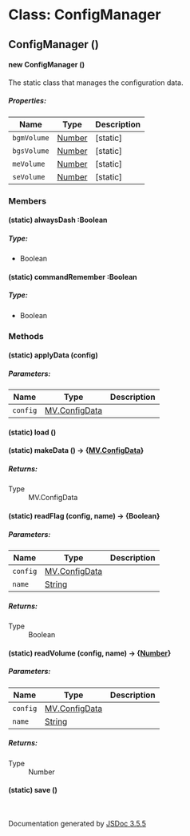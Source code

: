 # Class: ConfigManager

## ConfigManager ()

#### new ConfigManager ()

The static class that manages the configuration data.

##### Properties:

| Name | Type | Description |
| --- | --- | --- |
| `bgmVolume` | [Number](Number.html) | [static] |
| `bgsVolume` | [Number](Number.html) | [static] |
| `meVolume` | [Number](Number.html) | [static] |
| `seVolume` | [Number](Number.html) | [static] |

<dl>
</dl>

### Members

#### (static) alwaysDash :Boolean

##### Type:

* Boolean

<dl>
</dl>

#### (static) commandRemember :Boolean

##### Type:

* Boolean

<dl>
</dl>

### Methods

#### (static) applyData (config)

##### Parameters:

| Name | Type | Description |
| --- | --- | --- |
| `config` | [MV.ConfigData](MV.ConfigData.html) |  |

<dl>
</dl>

#### (static) load ()

<dl>
</dl>

#### (static) makeData () → {[MV.ConfigData](MV.ConfigData.html)}

<dl>
</dl>

##### Returns:

<dl>
                <dt> Type </dt>
                <dd>
                    <span><a>MV.ConfigData</a></span>
                </dd>
            </dl>

#### (static) readFlag (config, name) → {Boolean}

##### Parameters:

| Name | Type | Description |
| --- | --- | --- |
| `config` | [MV.ConfigData](MV.ConfigData.html) |  |
| `name` | [String](String.html) |  |

<dl>
</dl>

##### Returns:

<dl>
                <dt> Type </dt>
                <dd>
                    <span>Boolean</span>
                </dd>
            </dl>

#### (static) readVolume (config, name) → {[Number](Number.html)}

##### Parameters:

| Name | Type | Description |
| --- | --- | --- |
| `config` | [MV.ConfigData](MV.ConfigData.html) |  |
| `name` | [String](String.html) |  |

<dl>
</dl>

##### Returns:

<dl>
                <dt> Type </dt>
                <dd>
                    <span><a>Number</a></span>
                </dd>
            </dl>

#### (static) save ()

<dl>
</dl>
 <br>

  Documentation generated by [JSDoc 3.5.5](https://github.com/jsdoc3/jsdoc)
